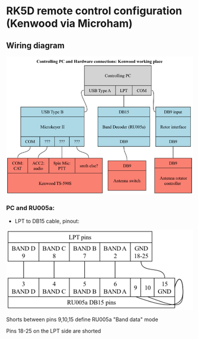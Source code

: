 # RK5D remote control configuration (Kenwood via Microham)

## Wiring diagram
![hardware](gv/hw.png)

### PC and RU005a:
- LPT to DB15 cable, pinout:

![pinout](gv/lpt-ru005a.png)

Shorts between pins 9,10,15 define RU005a "Band data" mode

Pins 18-25 on the LPT side are shorted